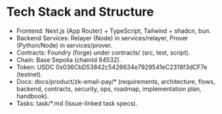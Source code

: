 # Tech Stack and Structure

- Frontend: Next.js (App Router) + TypeScript, Tailwind + shadcn, bun.
- Backend Services: Relayer (Node) in services/relayer, Prover (Python/Node) in services/prover.
- Contracts: Foundry (forge) under contracts/ (src, test, script).
- Chain: Base Sepolia (chainId 84532).
- Token: USDC 0x036CbD53842c5426634e7929541eC2318f3dCF7e (testnet).
- Docs: docs/product/zk-email-pay/* (requirements, architecture, flows, backend, contracts, security, ops, roadmap, implementation plan, handbook).
- Tasks: task/*.md (Issue-linked task specs).